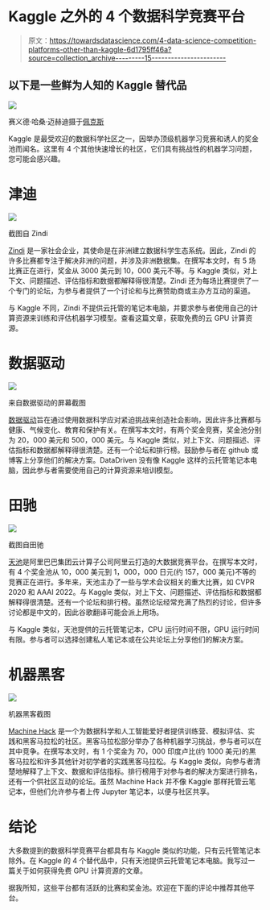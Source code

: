 # Kaggle 之外的 4 个数据科学竞赛平台

> 原文：<https://towardsdatascience.com/4-data-science-competition-platforms-other-than-kaggle-6d1795ff46a?source=collection_archive---------15----------------------->

## 以下是一些鲜为人知的 Kaggle 替代品

![](img/a20248558d4345601f8274953ad1a51a.png)

赛义德·哈桑·迈赫迪摄于[佩克斯](https://www.pexels.com/photo/two-white-and-black-chess-knights-facing-each-other-on-chess-board-839428/?utm_content=attributionCopyText&utm_medium=referral&utm_source=pexels)

Kaggle 是最受欢迎的数据科学社区之一，因举办顶级机器学习竞赛和诱人的奖金池而闻名。这里有 4 个其他快速增长的社区，它们具有挑战性的机器学习问题，您可能会感兴趣。

# 津迪

![](img/09b4da2c5516ded9453d772444293e50.png)

截图自 Zindi

[Zindi](https://zindi.africa/competitions) 是一家社会企业，其使命是在非洲建立数据科学生态系统。因此，Zindi 的许多比赛都专注于解决非洲的问题，并涉及非洲数据集。在撰写本文时，有 5 场比赛正在进行，奖金从 3000 美元到 10，000 美元不等。与 Kaggle 类似，对上下文、问题描述、评估指标和数据都解释得很清楚。Zindi 还为每场比赛提供了一个专门的论坛，为参与者提供了一个讨论和与比赛赞助商或主办方互动的渠道。

与 Kaggle 不同，Zindi 不提供云托管的笔记本电脑，并要求参与者使用自己的计算资源来训练和评估机器学习模型。查看这篇文章，获取免费的云 GPU 计算资源。

# 数据驱动

![](img/8d66669fd030d00f432e6daed5ef803c.png)

来自数据驱动的屏幕截图

[数据驱动](https://www.drivendata.org/competitions/)旨在通过使用数据科学应对紧迫挑战来创造社会影响，因此许多比赛都与健康、气候变化、教育和保护有关。在撰写本文时，有两个奖金竞赛，奖金池分别为 20，000 美元和 500，000 美元。与 Kaggle 类似，对上下文、问题描述、评估指标和数据都解释得很清楚。还有一个论坛和排行榜。鼓励参与者在 github 或博客上分享他们的解决方案。DataDriven 没有像 Kaggle 这样的云托管笔记本电脑，因此参与者需要使用自己的计算资源来培训模型。

# 田驰

![](img/691416137ea9ec19171dc6ca8cbc0166.png)

截图自田驰

[天池](https://tianchi.aliyun.com/)是阿里巴巴集团云计算子公司阿里云打造的大数据竞赛平台。在撰写本文时，有 4 个奖金池从 10，000 美元到 1，000，000 日元(约 157，000 美元)不等的竞赛正在进行。多年来，天池主办了一些与学术会议相关的重大比赛，如 CVPR 2020 和 AAAI 2022。与 Kaggle 类似，对上下文、问题描述、评估指标和数据都解释得很清楚。还有一个论坛和排行榜。虽然论坛经常充满了热烈的讨论，但许多讨论都是中文的，因此谷歌翻译可能会派上用场。

与 Kaggle 类似，天池提供的云托管笔记本，CPU 运行时间不限，GPU 运行时间有限。参与者可以选择创建私人笔记本或在公共论坛上分享他们的解决方案。

# 机器黑客

![](img/08014169c37cd320b7aa52389277bd4b.png)

机器黑客截图

[Machine Hack](https://machinehack.com/hackathon) 是一个为数据科学和人工智能爱好者提供训练营、模拟评估、实践和黑客马拉松的社区。黑客马拉松部分举办了各种机器学习挑战，参与者可以在其中竞争。在撰写本文时，有 1 个奖金为 70，000 印度卢比(约 1000 美元)的黑客马拉松和许多其他针对初学者的实践黑客马拉松。与 Kaggle 类似，向参与者清楚地解释了上下文、数据和评估指标。排行榜用于对参与者的解决方案进行排名，还有一个供社区互动的论坛。虽然 Machine Hack 并不像 Kaggle 那样托管云笔记本，但他们允许参与者上传 Jupyter 笔记本，以便与社区共享。

# 结论

大多数提到的数据科学竞赛平台都具有与 Kaggle 类似的功能，只有云托管笔记本除外。在 Kaggle 的 4 个替代品中，只有天池提供云托管笔记本电脑。我写过一篇关于如何获得免费 GPU 计算资源的文章。

</free-gpus-for-training-your-deep-learning-models-c1ce47863350>  

据我所知，这些平台都有活跃的比赛和奖金池。欢迎在下面的评论中推荐其他平台。